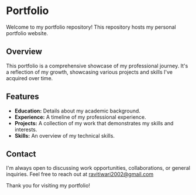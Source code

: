 # Portfolio

Welcome to my portfolio repository! This repository hosts my personal portfolio website.

## Overview

This portfolio is a comprehensive showcase of my professional journey. It's a reflection of my growth, showcasing various projects and skills I've acquired over time.

## Features

- **Education:** Details about my academic background.
- **Experience:** A timeline of my professional experience.
- **Projects:** A collection of my work that demonstrates my skills and interests.
- **Skills:** An overview of my technical skills.

## Contact

I'm always open to discussing work opportunities, collaborations, or general inquiries. Feel free to reach out at ravitiwari2002@gmail.com

Thank you for visiting my portfolio!
